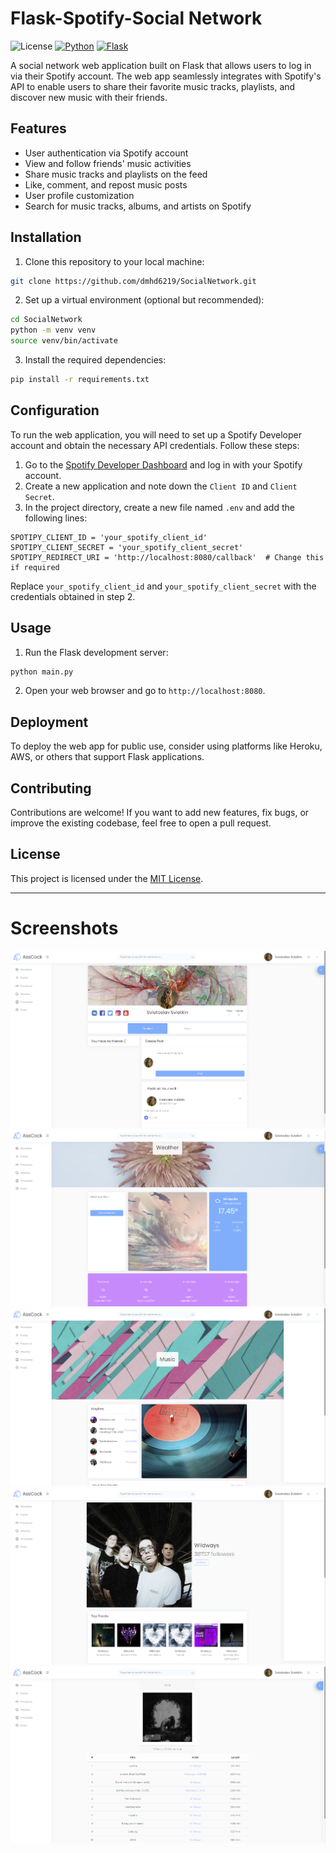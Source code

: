 # Flask-Spotify-Social Network

![License](https://img.shields.io/github/license/dmhd6219/SocialNetwork)
[![Python](https://img.shields.io/badge/python-blue.svg)](https://www.python.org/)
[![Flask](https://img.shields.io/badge/flask-blue.svg)](https://flask.palletsprojects.com/)

A social network web application built on Flask that allows users to log in via their Spotify account.
The web app seamlessly integrates with Spotify's API to enable users to share their favorite music tracks, playlists,
and discover new music with their friends.

## Features

- User authentication via Spotify account
- View and follow friends' music activities
- Share music tracks and playlists on the feed
- Like, comment, and repost music posts
- User profile customization
- Search for music tracks, albums, and artists on Spotify

## Installation

1. Clone this repository to your local machine:

```bash
git clone https://github.com/dmhd6219/SocialNetwork.git
```

2. Set up a virtual environment (optional but recommended):

```bash
cd SocialNetwork
python -m venv venv
source venv/bin/activate
```

3. Install the required dependencies:

```bash
pip install -r requirements.txt
```

## Configuration

To run the web application, you will need to set up a Spotify Developer account and obtain the necessary API
credentials. Follow these steps:

1. Go to the [Spotify Developer Dashboard](https://developer.spotify.com/dashboard) and log in with your Spotify
   account.
2. Create a new application and note down the `Client ID` and `Client Secret`.
3. In the project directory, create a new file named `.env` and add the following lines:

```env
SPOTIPY_CLIENT_ID = 'your_spotify_client_id'
SPOTIPY_CLIENT_SECRET = 'your_spotify_client_secret'
SPOTIPY_REDIRECT_URI = 'http://localhost:8080/callback'  # Change this if required
```

Replace `your_spotify_client_id` and `your_spotify_client_secret` with the credentials obtained in step 2.

## Usage

1. Run the Flask development server:

```bash
python main.py
```

2. Open your web browser and go to `http://localhost:8080`.

## Deployment

To deploy the web app for public use, consider using platforms like Heroku, AWS, or others that support Flask
applications.

## Contributing

Contributions are welcome! If you want to add new features, fix bugs, or improve the existing codebase, feel free to
open a pull request.

## License

This project is licensed under the [MIT License](LICENSE).

---

# Screenshots

![Profile page](/screenshots/Screenshot_3.png)
![Weather page](/screenshots/Screenshot_4.png)
![Music page](/screenshots/Screenshot_5.png)
![Music Artist page](/screenshots/Screenshot_6.png)
![Music Album page](/screenshots/Screenshot_7.png)
